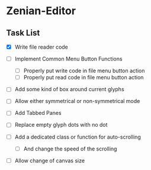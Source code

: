 # Zenian-Editor

## Task List

- [x] Write file reader code 
- [ ] Implement Common Menu Button Functions
  - [ ] Properly put write code in file menu button action
  - [ ] Properly put read code in file menu button action
- [ ] Add some kind of box around current glyphs
- [ ] Allow either symmetrical or non-symmetrical mode
- [ ] Add Tabbed Panes
- [ ] Replace empty glyph dots with no dot
- [ ] Add a dedicated class or function for auto-scrolling
  - [ ] And change the speed of the scrolling
- [ ] Allow change of canvas size

